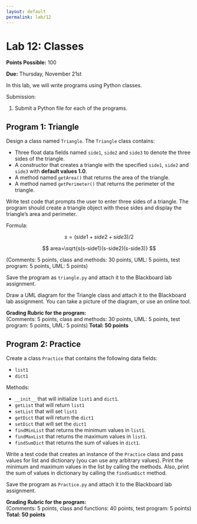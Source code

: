 ```yaml
---
layout: default
permalink: lab/12
---
```


# Lab 12: Classes

__Points Possible:__ 100

__Due:__ Thursday, November 21st

In this lab, we will write programs using Python classes.

Submission:
1.	Submit a Python file for each of the programs.


## Program 1: Triangle

Design a class named `Triangle`. The `Triangle` class contains:	
- Three float data fields named `side1`, `side2` and `side3` to denote the three sides of the triangle.
- A constructor that creates a triangle with the specified `side1`, `side2` and `side3` with __default values 1.0__.
- A method named `getArea()` that returns the area of the triangle.
- A method named `getPerimeter()` that returns the perimeter of the triangle.

Write test code that prompts the user to enter three sides of a triangle. The program should create a triangle object with these sides and display the triangle’s area and perimeter.

Formula:

$$
s = (side1 + side2 + side3) / 2
$$

$$
area=\sqrt{s(s-side1)(s-side2)(s-side3)}
$$

(Comments: 5 points, class and methods: 30 points, UML: 5 points, test program: 5 points, UML: 5 points)


Save the program as `triangle.py` and attach it to the Blackboard lab assignment.

Draw a UML diagram for the Triangle class and attach it to the Blackboard lab assignment. You can take a picture of the diagram, or use an online tool.


**Grading Rubric for the program:**  
(Comments: 5 points, class and methods: 30 points, UML: 5 points, test program: 5 points, UML: 5 points) 
**Total: 50 points**  


## Program 2: Practice

Create a class `Practice` that contains the following data fields:	
* `list1`
* `dict1`

Methods:
*	`__init__` that will initialize `list1` and `dict1`.
* `getList` that will return `list1`
* `setList` that will set `list1`
* `getDict` that will return the `dict1`
* `setDict` that will set the `dict1`
*	`findMinList` that returns the minimum values in `list1`.
*	`findMaxList` that returns the maximum values in `list1`.
*	`findSumDict` that returns the sum of values in `dict1`.

Write a test code that creates an instance of the `Practice` class and pass values for list and dictionary (you can use any arbitrary values). Print the minimum and maximum values in the list by calling the methods. Also, print the sum of values in dictionary by calling the `findSumDict` method.

Save the program as `Practice.py` and attach it to the Blackboard lab assignment.

**Grading Rubric for the program:**  
(Comments: 5 points, class and functions: 40 points, test program: 5 points) 
**Total: 50 points**  


